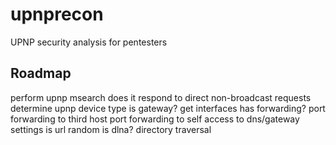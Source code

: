 upnprecon
=========

UPNP security analysis for pentesters


Roadmap
-------
  perform upnp msearch
    does it respond to direct non-broadcast requests
  determine upnp device type
  is gateway?
    get interfaces
      has forwarding?
        port forwarding to third host
        port forwarding to self
    access to dns/gateway settings
    is url random
  is dlna?
    directory traversal
